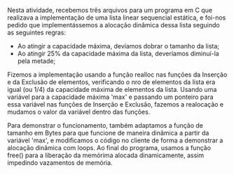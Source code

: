 Nesta atividade, recebemos três arquivos para um programa em C que realizava a implementação de uma lista linear sequencial estática, e foi-nos pedido que implementássemos a alocação dinâmica dessa lista seguindo as seguintes regras:
- Ao atingir a capacidade máxima, devíamos dobrar o tamanho da lista;
- Ao atingir 25% da capacidade máxima da lista, deveríamos diminuí-la pela metade;

Fizemos a implementação usando a função realloc nas funções da Inserção e da Exclusão de elementos, verificando o nro de elementos da lista era igual (ou 1/4) 
da capacidade máxima de elementos da lista. Usando uma variável para a capacidade máxima 'max' e passando um ponteiro para essa variável nas funções de Inserção e Exclusão,
fazemos a realocação e mudamos o valor da variável dentro das funções. 

Para demonstrar o funcionamento, também adaptamos a função de tamanho em Bytes para que funcione de maneira dinâmica a partir da variável 'max', e modificamos
o código no cliente de forma a demonstrar a alocação dinâmica com loops. Ao final do programa, usamos a função free() para a liberação da memórima alocada dinamicamente, assim impedindo vazamentos de memória.
